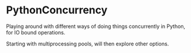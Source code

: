 # PythonConcurrency

Playing around with different ways of doing things concurrently in Python, for IO bound operations.

Starting with multiprocessing pools, will then explore other options.